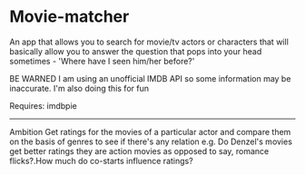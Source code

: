 Movie-matcher
=============

An app that allows you to search for movie/tv actors or characters that will basically allow you to answer the question that pops into your head sometimes - 'Where have I seen him/her before?'

BE WARNED
I am using an unofficial IMDB API so some information may be inaccurate.
I'm also doing this for fun

Requires:
imdbpie

*******
Ambition
Get ratings for the movies of a particular actor and compare them on the basis of genres to see if there's any relation e.g. Do Denzel's movies get better ratings they are action movies as opposed to say, romance flicks?.How much do co-starts influence ratings?

